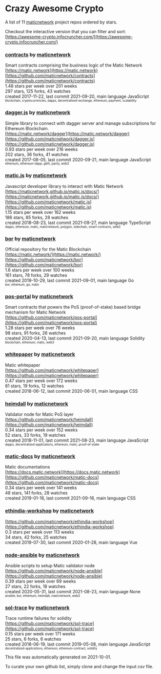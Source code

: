# Crazy Awesome Crypto
A list of 11 [maticnetwork](https://github.com/maticnetwork) project repos ordered by stars.  

Checkout the interactive version that you can filter and sort: 
[https://awesome-crypto.infocruncher.com/](https://awesome-crypto.infocruncher.com/)  


### [contracts](https://github.com/maticnetwork/contracts) by [maticnetwork](https://github.com/maticnetwork)  
Smart contracts comprising the business logic of the Matic Network  
[https://matic.network](https://matic.network)  
[https://github.com/maticnetwork/contracts](https://github.com/maticnetwork/contracts)  
1.48 stars per week over 201 weeks  
297 stars, 125 forks, 43 watches  
created 2017-11-22, last commit 2021-09-20, main language JavaScript  
<sub><sup>blockchain, cryptocurrencies, dapps, decentralised-exchange, ethereum, payment, scalability</sup></sub>


### [dagger.js](https://github.com/maticnetwork/dagger.js) by [maticnetwork](https://github.com/maticnetwork)  
Simple library to connect with dagger server and manage subscriptions for Ethereum Blockchain.  
[https://matic.network/dagger](https://matic.network/dagger)  
[https://github.com/maticnetwork/dagger.js](https://github.com/maticnetwork/dagger.js)  
0.93 stars per week over 216 weeks  
202 stars, 36 forks, 41 watches  
created 2017-08-05, last commit 2020-09-21, main language JavaScript  
<sub><sup>ethereum, ethereum-dapp, geth, parity, web3</sup></sub>


### [matic.js](https://github.com/maticnetwork/matic.js) by [maticnetwork](https://github.com/maticnetwork)  
Javascript developer library to interact with Matic Network  
[https://maticnetwork.github.io/matic.js/docs/](https://maticnetwork.github.io/matic.js/docs/)  
[https://github.com/maticnetwork/matic.js](https://github.com/maticnetwork/matic.js)  
1.15 stars per week over 162 weeks  
186 stars, 85 forks, 28 watches  
created 2018-08-23, last commit 2021-09-27, main language TypeScript  
<sub><sup>dapps, ethereum, matic, maticnetwork, polygon, sidechain, smart-contracts, web3</sup></sub>


### [bor](https://github.com/maticnetwork/bor) by [maticnetwork](https://github.com/maticnetwork)  
Official repository for the Matic Blockchain  
[https://matic.network/](https://matic.network/)  
[https://github.com/maticnetwork/bor](https://github.com/maticnetwork/bor)  
1.6 stars per week over 100 weeks  
161 stars, 78 forks, 29 watches  
created 2019-10-29, last commit 2021-09-01, main language Go  
<sub><sup>bor, ethereum, go, matic</sup></sub>


### [pos-portal](https://github.com/maticnetwork/pos-portal) by [maticnetwork](https://github.com/maticnetwork)  
Smart contracts that powers the PoS (proof-of-stake) based bridge mechanism for Matic Network  
[https://github.com/maticnetwork/pos-portal](https://github.com/maticnetwork/pos-portal)  
1.28 stars per week over 76 weeks  
98 stars, 91 forks, 26 watches  
created 2020-04-13, last commit 2021-09-20, main language Solidity  
<sub><sup>blockchain, ethereum, matic, web3</sup></sub>


### [whitepaper](https://github.com/maticnetwork/whitepaper) by [maticnetwork](https://github.com/maticnetwork)  
Matic whitepaper  
[https://github.com/maticnetwork/whitepaper](https://github.com/maticnetwork/whitepaper)  
0.47 stars per week over 172 weeks  
81 stars, 19 forks, 12 watches  
created 2018-06-12, last commit 2020-06-01, main language CSS  


### [heimdall](https://github.com/maticnetwork/heimdall) by [maticnetwork](https://github.com/maticnetwork)  
Validator node for Matic PoS  layer  
[https://github.com/maticnetwork/heimdall](https://github.com/maticnetwork/heimdall)  
0.34 stars per week over 152 weeks  
52 stars, 33 forks, 19 watches  
created 2018-11-01, last commit 2021-08-23, main language JavaScript  
<sub><sup>dapps, decentralized-applications, ethereum, matic, proof-of-stake</sup></sub>


### [matic-docs](https://github.com/maticnetwork/matic-docs) by [maticnetwork](https://github.com/maticnetwork)  
Matic documentations  
[https://docs.matic.network](https://docs.matic.network)  
[https://github.com/maticnetwork/matic-docs](https://github.com/maticnetwork/matic-docs)  
0.34 stars per week over 141 weeks  
48 stars, 141 forks, 28 watches  
created 2019-01-16, last commit 2021-09-16, main language CSS  


### [ethindia-workshop](https://github.com/maticnetwork/ethindia-workshop) by [maticnetwork](https://github.com/maticnetwork)  
  
[https://github.com/maticnetwork/ethindia-workshop](https://github.com/maticnetwork/ethindia-workshop)  
0.3 stars per week over 113 weeks  
34 stars, 42 forks, 25 watches  
created 2019-07-30, last commit 2020-01-28, main language Vue  


### [node-ansible](https://github.com/maticnetwork/node-ansible) by [maticnetwork](https://github.com/maticnetwork)  
Ansible scripts to setup Matic validator node  
[https://github.com/maticnetwork/node-ansible](https://github.com/maticnetwork/node-ansible)  
0.39 stars per week over 69 weeks  
27 stars, 22 forks, 18 watches  
created 2020-05-31, last commit 2021-08-23, main language None  
<sub><sup>ansible, bor, ethereum, heimdall, maticnetwork, web3</sup></sub>


### [sol-trace](https://github.com/maticnetwork/sol-trace) by [maticnetwork](https://github.com/maticnetwork)  
Trace runtime failures for solidity  
[https://github.com/maticnetwork/sol-trace](https://github.com/maticnetwork/sol-trace)  
0.15 stars per week over 171 weeks  
25 stars, 6 forks, 6 watches  
created 2018-06-19, last commit 2019-05-08, main language JavaScript  
<sub><sup>decentralized-applications, ethereum, ethereum-contract, solidity</sup></sub>


This file was automatically generated on 2021-10-01.  

To curate your own github list, simply clone and change the input csv file.  